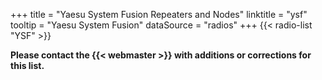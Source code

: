 +++
title = "Yaesu System Fusion Repeaters and Nodes"
linktitle = "ysf"
tooltip = "Yaesu System Fusion"
dataSource = "radios"
+++
{{< radio-list "YSF" >}}

<span class="genericons-neue genericons-neue-warning"></span>
**Please contact the {{< webmaster >}} with additions or corrections for
this list.**
